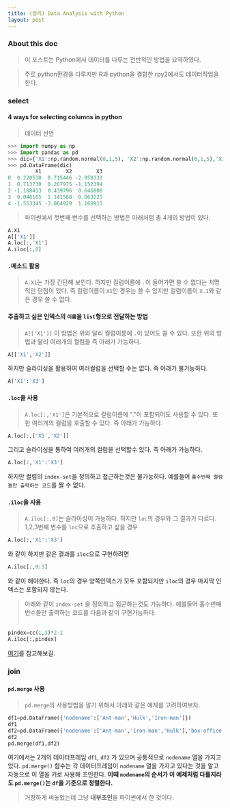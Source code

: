 ```yaml
---
title: (정리) Data Analysis with Python
layout: post
---
```


### About this doc 

> 이 포스트는 Python에서 데이터를 다루는 전반적인 방법을 요약하였다. 

> 주로 python환경을 다루지만 R과 python을 결합한 rpy2에서도 데이터작업을 한다. 

### select 

#### 4 ways for selecting columns in python 
> 데이터 선언 
```python
>>> import numpy as np
>>> import pandas as pd
>>> dic={'X1':np.random.normal(0,1,5), 'X2':np.random.normal(0,1,5),'X3':np.random.normal(0,1,5)}
>>> pd.DataFrame(dic)
         X1        X2        X3
0  0.220510  0.715446 -2.958333
1  0.713730  0.267975 -1.152394
2 -1.188413  0.439796  0.646808
3  0.046165  1.141568  0.863225
4 -1.553345 -3.064929  1.160915
```

> 파이썬에서 첫번째 변수를 선택하는 방법은 아래처럼 총 4개의 방법이 있다. 
```python
A.X1
A[['X1']]
A.loc[:,'X1']
A.iloc[:,0]
```

#### `.`메소드 활용  

> `A.X1`는 가장 간단해 보인다. 하지만 컬럼이름에 `.`이 들어가면 쓸 수 없다는 치명적인 단점이 있다. 즉 컬럼이름이 `X1`인 경우는 쓸 수 있지만 컬럼이름이 `X.1`와 같은 경우 쓸 수 없다. 

#### 추출하고 싶은 인덱스의 `이름`을 `list`형으로 전달하는 방법 

> `A[['X1']]` 이 방법은 위와 달리 컬럼이름에 `.`이 있어도 쓸 수 있다. 또한 위의 방법과 달리 여러개의 컬럼을 즉 아래가 가능하다. 
```python
A[['X1','X2']]
```
하지만 슬라이싱을 활용하여 여러컬럼을 선택할 수는 없다. 즉 아래가 불가능하다. 
```python
A['X1':'X3']
```

#### `.loc`을 사용 

> `A.loc[:,'X1']`은 기본적으로 컬럼이름에 "."이 포함되어도 사용할 수 있다. 또한 여러개의 컬럼을 호출할 수 있다. 즉 아래가 가능하다. 
```python
A.loc[:,['X1','X2']]
```
그리고 슬라이싱을 통하여 여러개의 컬럼을 선택할수 있다. 즉 아래가 가능하다. 
```python
A.loc[:,'X1':'X3']
```
하지만 컬럼의 `index-set`을 정의하고 접근하는것은 불가능하다. 예를들어 `홀수번째 컬럼들만 출력하는 코드`를 짤 수 없다. 


#### `.iloc`을 사용 

> `A.iloc[:,0]`는 슬라이싱이 가능하다. 하지만 `loc`의 경우와 그 결과가 다르다. 1,2,3번째 변수를 `loc`으로 추출하고 싶을 경우 
```python
A.loc[:,'X1':'X3']
```
와 같이 하지만 같은 결과를 `iloc`으로 구현하려면 
```python
A.iloc[:,0:3]
```
와 같이 해야한다. 즉 `loc`의 경우 양쪽인덱스가 모두 포함되지만 `iloc`의 경우 마지막 인덱스는 포함되지 않는다. 

> 아래와 같이 `index-set` 을 정의하고 접근하는것도 가능하다. 예를들어 홀수번째 번수들만 출력하는 코드를 다음과 같이 구현가능하다. <br/><br/> 
```python
pindex=cc(1,3)*2-2
A.iloc[:,pindex]
```
[여기](https://github.com/miruetoto/miruetoto.github.io/blob/master/my_code/DataAnal/datatransformation_ex3.ipynb)를 참고해보길.

### join

#### `pd.merge` 사용 

> `pd.merge`의 사용방법을 알기 위해서 아래와 같은 예제를 고려하여보자. 
```python
df1=pd.DataFrame({'nodename':['Ant-man','Hulk','Iron-man']})
df1
df2=pd.DataFrame({'nodename':['Ant-man','Iron-man','Hulk'],'box-office':[100,300,50]})
df2
pd.merge(df1,df2)
```
여기에서는 2개의 데이터프레임 `df1`, `df2` 가 있으며 공통적으로 `nodename` 열을 가지고 있다. `pd.merge()` 함수는 각 데이터프레임이 `nodename` 열을 가지고 있다는 것을 알고 자동으로 이 열을 키로 사용해 조인한다. **이때 `nodename`의 순서가 이 예제처럼 다를지라도 `pd.merge()`는 `df`을 기준으로 정렬한다.** 

> 거창하게 써놓았는데 그냥 **내부조인**을 파이썬에서 한 것이다. 


